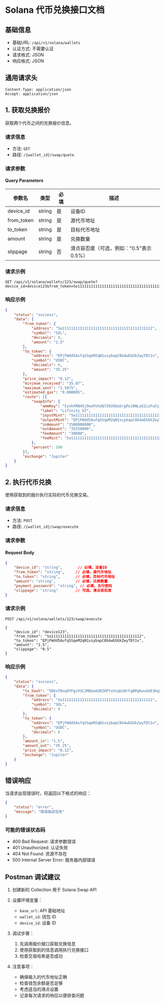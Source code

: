# Solana 代币兑换接口文档

## 基础信息

- 基础URL: `/api/v1/solana/wallets`
- 认证方式: 不需要认证
- 请求格式: JSON
- 响应格式: JSON

## 通用请求头

```
Content-Type: application/json
Accept: application/json
```

## 1. 获取兑换报价

获取两个代币之间的兑换报价信息。

### 请求信息

- 方法: `GET`
- 路径: `/{wallet_id}/swap/quote`

### 请求参数

#### Query Parameters

| 参数名 | 类型 | 必填 | 描述 |
|--------|------|------|------|
| device_id | string | 是 | 设备ID |
| from_token | string | 是 | 源代币地址 |
| to_token | string | 是 | 目标代币地址 |
| amount | string | 是 | 兑换数量 |
| slippage | string | 否 | 滑点容忍度（可选，例如："0.5"表示0.5%） |

### 请求示例

```
GET /api/v1/solana/wallets/123/swap/quote?device_id=device123&from_token=So11111111111111111111111111111111111111112&to_token=EPjFWdd5AufqSSqeM2qN1xzybapC8G4wEGGkZwyTDt1v&amount=1.5&slippage=0.5
```

### 响应示例

```json
{
    "status": "success",
    "data": {
        "from_token": {
            "address": "So11111111111111111111111111111111111111112",
            "symbol": "SOL",
            "decimals": 9,
            "amount": "1.5"
        },
        "to_token": {
            "address": "EPjFWdd5AufqSSqeM2qN1xzybapC8G4wEGGkZwyTDt1v",
            "symbol": "USDC",
            "decimals": 6,
            "amount": "35.25"
        },
        "price_impact": "0.12",
        "minimum_received": "35.07",
        "maximum_sent": "1.5075",
        "estimated_gas": "0.000005",
        "route": [{
            "swapInfo": {
                "ammKey": "5zvhFRN45j9oePohUQ739Z4UaSrgPoJ8NLaS2izFuX1j",
                "label": "Lifinity V2",
                "inputMint": "So11111111111111111111111111111111111111112",
                "outputMint": "EPjFWdd5AufqSSqeM2qN1xzybapC8G4wEGGkZwyTDt1v",
                "inAmount": "1500000000",
                "outAmount": "35250000",
                "feeAmount": "30000",
                "feeMint": "So11111111111111111111111111111111111111112"
            },
            "percent": 100
        }],
        "exchange": "Jupiter"
    }
}
```

## 2. 执行代币兑换

使用获取到的报价执行实际的代币兑换交易。

### 请求信息

- 方法: `POST`
- 路径: `/{wallet_id}/swap/execute`

### 请求参数

#### Request Body

```json
{
    "device_id": "string",       // 必填，设备ID
    "from_token": "string",     // 必填，源代币地址
    "to_token": "string",       // 必填，目标代币地址
    "amount": "string",         // 必填，兑换数量
    "payment_password": "string", // 必填，支付密码
    "slippage": "string"        // 可选，滑点容忍度
}
```

### 请求示例

```
POST /api/v1/solana/wallets/123/swap/execute

{
    "device_id": "device123",
    "from_token": "So11111111111111111111111111111111111111112",
    "to_token": "EPjFWdd5AufqSSqeM2qN1xzybapC8G4wEGGkZwyTDt1v",
    "amount": "1.5",
    "slippage": "0.5"
}
```

### 响应示例

```json
{
    "status": "success",
    "data": {
        "tx_hash": "5KKsT8nq9YFgzVUC2M8GwXGRZ6PYxXsqUzBrFgBRqKwvGUE3KqXHpJKRJXmGJNxqLtYN3NNxWpwGQqkwvkcBJKwH",
        "from_token": {
            "address": "So11111111111111111111111111111111111111112",
            "symbol": "SOL",
            "decimals": 9
        },
        "to_token": {
            "address": "EPjFWdd5AufqSSqeM2qN1xzybapC8G4wEGGkZwyTDt1v",
            "symbol": "USDC",
            "decimals": 6
        },
        "amount_in": "1.5",
        "amount_out": "35.25",
        "price_impact": "0.12",
        "exchange": "Jupiter"
    }
}
```

## 错误响应

当请求出现错误时，将返回以下格式的响应：

```json
{
    "status": "error",
    "message": "错误描述信息"
}
```

### 可能的错误状态码

- 400 Bad Request: 请求参数错误
- 401 Unauthorized: 认证失败
- 404 Not Found: 资源不存在
- 500 Internal Server Error: 服务器内部错误

## Postman 调试建议

1. 创建新的 Collection 用于 Solana Swap API
2. 设置环境变量：
   - `base_url`: API 基础地址
   - `wallet_id`: 钱包 ID
   - `device_id`: 设备 ID

3. 调试步骤：
   1. 先调用报价接口获取兑换信息
   2. 使用获取到的信息调用执行兑换接口
   3. 检查交易哈希是否成功

4. 注意事项：
   - 确保输入的代币地址正确
   - 检查钱包余额是否足够
   - 考虑适当的滑点设置
   - 记录每次请求的响应以便排查问题